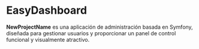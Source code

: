 # EasyDashboard
**NewProjectName** es una aplicación de administración basada en Symfony, diseñada para gestionar usuarios y proporcionar un panel de control funcional y visualmente atractivo.
